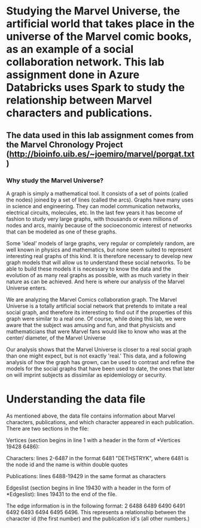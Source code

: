 # Studying the Marvel Universe, the artificial world that takes place in the universe of the Marvel comic books, as an example of a social collaboration network. This lab assignment done in Azure Databricks uses Spark to study the relationship between Marvel characters and publications.

## The data used in this lab assignment comes from the Marvel Chronology Project (http://bioinfo.uib.es/~joemiro/marvel/porgat.txt)

###  Why study the Marvel Universe?
A graph is simply a mathematical tool. It consists of a set of points (called the nodes) joined by a set of lines (called the arcs). Graphs have many uses in science and engineering. They can model communication networks, electrical circuits, molecules, etc. In the last few years it has become of fashion to study very large graphs, with thousands or even millions of nodes and arcs, mainly because of the socioeconomic interest of networks that can be modeled as one of these graphs.

Some 'ideal' models of large graphs, very regular or completely random, are well known in physics and mathematics, but none seem suited to represent interesting real graphs of this kind. It is therefore necessary to develop new graph models that will allow us to understand these social networks. To be able to build these models it is necessary to know the data and the evolution of as many real graphs as possible, with as much variety in their nature as can be achieved. And here is where our analysis of the Marvel Universe enters.

We are analyzing the Marvel Comics collaboration graph. The Marvel Universe is a totally artificial social network that pretends to imitate a real social graph, and therefore its interesting to find out if the properties of this graph were similar to a real one. Of course, while doing this lab, we were aware that the subject was amusing and fun, and that physicists and mathematicians that were Marvel fans would like to know who was at the center/ diameter, of the Marvel Universe

Our analysis shows that the Marvel Universe is closer to a real social graph than one might expect, but is not exactly 'real.' This data, and a following analysis of how the graph has grown, can be used to contrast and refine the models for the social graphs that have been used to date, the ones that later on will imprint subjects as dissimilar as epidemiology or security.

# Understanding the data file

As mentioned above, the data file contains information about Marvel characters, publications, and which character appeared in each publication. There are two sections in the file:

Vertices (section begins in line 1 with a header in the form of *Vertices 19428 6486):

Characters: lines 2-6487 in the format 6481 "DETHSTRYK", where 6481 is the node id and the name is within double quotes

Publications: lines 6488-19429 in the same format as characters

Edgeslist (section begins in line 19430 with a header in the form of *Edgeslist): lines 19431 to the end of the file. 

The edge information is in the following format: 2 6488 6489 6490 6491 6492 6493 6494 6495 6496. 
This represents a relationship between the character id (the first number) and the publication id's (all other numbers.)
